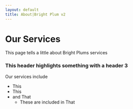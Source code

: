 ```yaml
---
layout: default
title: About|Bright Plum v2
---
```

# Our Services
This page tells a little about Bright Plums services
### This header highlights something with a header 3
Our services include
* This
* This
* and That
  - These are included in That
